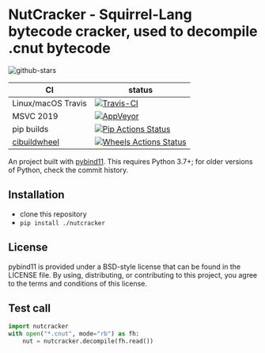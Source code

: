 NutCracker - Squirrel-Lang bytecode cracker, used to decompile .cnut bytecode
==============

![github-stars][stars-badge]

|      CI              | status |
|----------------------|--------|
| Linux/macOS Travis   | [![Travis-CI][travis-badge]][travis-link] |
| MSVC 2019            | [![AppVeyor][appveyor-badge]][appveyor-link] |
| pip builds           | [![Pip Actions Status][actions-pip-badge]][actions-pip-link] |
| [cibuildwheel][]   | [![Wheels Actions Status][actions-wheels-badge]][actions-wheels-link] |

[stars-badge]:             https://img.shields.io/github/stars/shabbywu/NutCracker?style=social
[actions-pip-link]:        https://github.com/shabbywu/NutCracker/actions/workflows/pip.yml
[actions-pip-badge]:       https://github.com/shabbywu/NutCracker/workflows/Pip/badge.svg
[actions-wheels-link]:     https://github.com/shabbywu/NutCracker/actions/workflows/wheels.yml
[actions-wheels-badge]:    https://github.com/shabbywu/NutCracker/workflows/Wheels/badge.svg
[travis-link]:             https://travis-ci.org/shabbywu/NutCracker
[travis-badge]:            https://travis-ci.org/shabbywu/NutCracker.svg?branch=master&status=passed
[appveyor-link]:           https://ci.appveyor.com/project/shabbywu/NutCracker
[appveyor-badge]:          https://ci.appveyor.com/api/projects/status/f04io15t7o63916y

An project built with [pybind11](https://github.com/pybind/pybind11).
This requires Python 3.7+; for older versions of Python, check the commit
history.

Installation
------------

 - clone this repository
 - `pip install ./nutcracker`


License
-------

pybind11 is provided under a BSD-style license that can be found in the LICENSE
file. By using, distributing, or contributing to this project, you agree to the
terms and conditions of this license.

Test call
---------

```python
import nutcracker
with open("*.cnut", mode="rb") as fh:
    nut = nutcracker.decompile(fh.read())
```

[cibuildwheel]:          https://cibuildwheel.readthedocs.io
